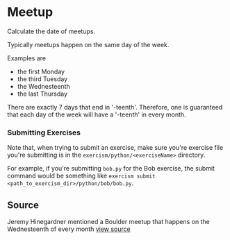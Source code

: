 # Meetup

Calculate the date of meetups.

Typically meetups happen on the same day of the week.

Examples are

- the first Monday
- the third Tuesday
- the Wednesteenth
- the last Thursday

There are exactly 7 days that end in '-teenth'. Therefore, one is
guaranteed that each day of the week will have a '-teenth' in every
month.

### Submitting Exercises

Note that, when trying to submit an exercise, make sure you're exercise file you're submitting is in the `exercism/python/<exerciseName>` directory.

For example, if you're submitting `bob.py` for the Bob exercise, the submit command would be something like `exercism submit <path_to_exercism_dir>/python/bob/bob.py`.

## Source

Jeremy Hinegardner mentioned a Boulder meetup that happens on the Wednesteenth of every month [view source](https://twitter.com/copiousfreetime)
